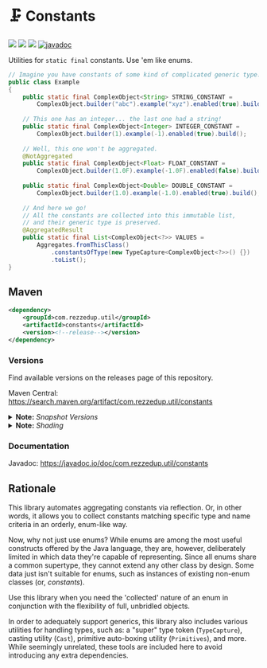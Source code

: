 # 🗜️ Constants

[![](https://img.shields.io/maven-central/v/com.rezzedup.util/constants?color=ok&label=Maven%20Central)](https://search.maven.org/artifact/com.rezzedup.util/constants "Maven Central")
[![](https://img.shields.io/badge/License-MPL--2.0-blue)](./LICENSE "Project License: MPL-2.0")
[![](https://img.shields.io/badge/Java-11-orange)](# "Java Version: 11")
[![javadoc](https://javadoc.io/badge2/com.rezzedup.util/constants/javadoc.svg?label=Javadoc&color=%234D7A97)](https://javadoc.io/doc/com.rezzedup.util/constants "View Javadocs") 

Utilities for `static final` constants. Use 'em like enums.

```java
// Imagine you have constants of some kind of complicated generic type.
public class Example
{
    public static final ComplexObject<String> STRING_CONSTANT =
        ComplexObject.builder("abc").example("xyz").enabled(true).build();
    
    // This one has an integer... the last one had a string!
    public static final ComplexObject<Integer> INTEGER_CONSTANT =
        ComplexObject.builder(1).example(-1).enabled(true).build();
    
    // Well, this one won't be aggregated.
    @NotAggregated
    public static final ComplexObject<Float> FLOAT_CONSTANT =
        ComplexObject.builder(1.0F).example(-1.0F).enabled(false).build();
    
    public static final ComplexObject<Double> DOUBLE_CONSTANT =
        ComplexObject.builder(1.0).example(-1.0).enabled(true).build();
    
    // And here we go!
    // All the constants are collected into this immutable list, 
    // and their generic type is preserved.
    @AggregatedResult
    public static final List<ComplexObject<?>> VALUES =
        Aggregates.fromThisClass()
            .constantsOfType(new TypeCapture<ComplexObject<?>>() {})
            .toList();
}
```

## Maven

```xml
<dependency>
    <groupId>com.rezzedup.util</groupId>
    <artifactId>constants</artifactId>
    <version><!--release--></version>
</dependency>
```

### Versions

Find available versions on the releases page of this repository.

Maven Central: https://search.maven.org/artifact/com.rezzedup.util/constants

<details id="note-snapshot-versions">
<summary><b>Note:</b> <i>Snapshot Versions</i></summary>

> [ℹ️](#note-snapshot-versions)
> Snapshot releases are available at the following repository:
>
> ```xml
> <repositories>
>     <repository>
>         <id>ossrh-snapshots</id>
>         <url>https://s01.oss.sonatype.org/content/repositories/snapshots</url>
>     </repository>
> </repositories>
> ```
</details>

<details>
<summary><b>Note:</b> <i>Shading</i></summary>

> [ℹ️](#note-shading)
> If you intend to shade this library, please consider **relocating** the packages
> to avoid potential conflicts with other projects. This library also utilizes
> nullness annotations, which may be undesirable in a shaded uber-jar. They can
> safely be excluded, and you are encouraged to do so.
</details>

### Documentation

Javadoc: https://javadoc.io/doc/com.rezzedup.util/constants

## Rationale

This library automates aggregating constants via reflection.
Or, in other words, it allows you to collect constants matching
specific type and name criteria in an orderly, enum-like way.

Now, why not just use enums? While enums are among the most
useful constructs offered by the Java language, they are, however,
deliberately limited in which data they're capable of representing.
Since all enums share a common supertype, they cannot extend any
other class by design. Some data just isn't suitable for enums,
such as instances of existing non-enum classes (or, *constants*).

Use this library when you need the 'collected' nature of an enum
in conjunction with the flexibility of full, unbridled objects.

In order to adequately support generics, this library also includes
various utilities for handling types, such as: a "super" type token
(`TypeCapture`), casting utility (`Cast`), primitive auto-boxing
utility (`Primitives`), and more. While seemingly unrelated, these
tools are included here to avoid introducing any extra dependencies. 
